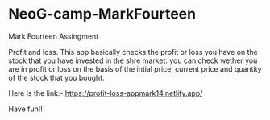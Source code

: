 # NeoG-camp-MarkFourteen
Mark Fourteen Assingment


Profit and loss. This app basically checks the profit or loss you have on the stock that you have invested in the shre market.
you can check wether you are in profit or loss on the basis of the intial price, current price and quantity of the stock that you bought.

Here is the link:- https://profit-loss-appmark14.netlify.app/

Have fun!!
